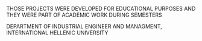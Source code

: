 THOSE PROJECTS WERE DEVELOPED FOR EDUCATIONAL PURPOSES AND THEY WERE PART OF ACADEMIC WORK DURING SEMESTERS

DEPARTMENT OF INDUSTRIAL ENGINEER AND MANAGMENT, INTERNATIONAL HELLENIC UNIVERSITY 

